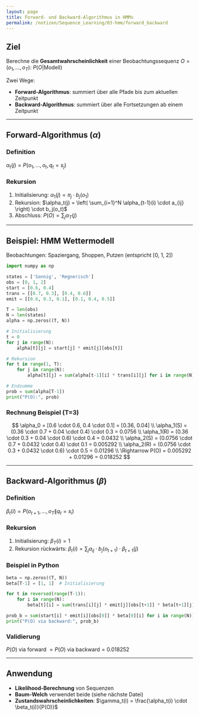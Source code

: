 ```yaml
---
layout: page
title: Forward- und Backward-Algorithmus in HMMs
permalink: /notizen/Sequence_Learning/03-hmm/forward_backward
---
```


## Ziel

Berechne die **Gesamtwahrscheinlichkeit** einer Beobachtungssequenz $O = (o_1, \dots, o_T)$:
$P(O | \text{Modell})$

Zwei Wege:

* **Forward-Algorithmus**: summiert über alle Pfade bis zum aktuellen Zeitpunkt
* **Backward-Algorithmus**: summiert über alle Fortsetzungen ab einem Zeitpunkt

---

## Forward-Algorithmus ($\alpha$)

### Definition

$\alpha_t(j) = P(o_1, \dots, o_t, q_t = s_j)$

### Rekursion

1. Initialisierung:
   $\alpha_1(j) = \pi_j \cdot b_j(o_1)$
2. Rekursion:
   $\alpha_t(j) = \left( \sum_{i=1}^N \alpha_{t-1}(i) \cdot a_{ij} \right) \cdot b_j(o_t)$
3. Abschluss:
   $P(O) = \sum_j \alpha_T(j)$

---

## Beispiel: HMM Wettermodell

Beobachtungen: Spaziergang, Shoppen, Putzen (entspricht \[0, 1, 2])

```python
import numpy as np

states = ['Sonnig', 'Regnerisch']
obs = [0, 1, 2]
start = [0.6, 0.4]
trans = [[0.7, 0.3], [0.4, 0.6]]
emit = [[0.6, 0.3, 0.1], [0.1, 0.4, 0.5]]

T = len(obs)
N = len(states)
alpha = np.zeros((T, N))

# Initialisierung
t = 0
for j in range(N):
    alpha[t][j] = start[j] * emit[j][obs[t]]

# Rekursion
for t in range(1, T):
    for j in range(N):
        alpha[t][j] = sum(alpha[t-1][i] * trans[i][j] for i in range(N)) * emit[j][obs[t]]

# Endsumme
prob = sum(alpha[T-1])
print("P(O):", prob)
```

### Rechnung Beispiel (T=3)

$$
\alpha_0 = [0.6 \cdot 0.6, 0.4 \cdot 0.1] = [0.36, 0.04] \\
\alpha_1(S) = (0.36 \cdot 0.7 + 0.04 \cdot 0.4) \cdot 0.3 = 0.0756 \\
\alpha_1(R) = (0.36 \cdot 0.3 + 0.04 \cdot 0.6) \cdot 0.4 = 0.0432 \\
\alpha_2(S) = (0.0756 \cdot 0.7 + 0.0432 \cdot 0.4) \cdot 0.1 = 0.005292 \\
\alpha_2(R) = (0.0756 \cdot 0.3 + 0.0432 \cdot 0.6) \cdot 0.5 = 0.01296 \\
\Rightarrow P(O) = 0.005292 + 0.01296 = 0.018252
$$

---

## Backward-Algorithmus ($\beta$)

### Definition

$\beta_t(i) = P(o_{t+1}, \dots, o_T \| q_t = s_i)$

### Rekursion

1. Initialisierung:
   $\beta_T(i) = 1$
2. Rekursion rückwärts:
   $\beta_t(i) = \sum_j a_{ij} \cdot b_j(o_{t+1}) \cdot \beta_{t+1}(j)$

### Beispiel in Python

```python
beta = np.zeros((T, N))
beta[T-1] = [1, 1]  # Initialisierung

for t in reversed(range(T-1)):
    for i in range(N):
        beta[t][i] = sum(trans[i][j] * emit[j][obs[t+1]] * beta[t+1][j] for j in range(N))

prob_b = sum(start[i] * emit[i][obs[0]] * beta[0][i] for i in range(N))
print("P(O) via backward:", prob_b)
```

### Validierung

$P(O) \text{ via forward } = P(O) \text{ via backward} = 0.018252$

---

## Anwendung

* **Likelihood-Berechnung** von Sequenzen
* **Baum-Welch** verwendet beide (siehe nächste Datei)
* **Zustandswahrscheinlichkeiten**: $\gamma_t(i) = \frac{\alpha_t(i) \cdot \beta_t(i)}{P(O)}$
